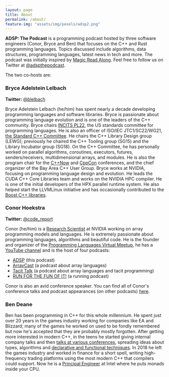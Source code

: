 ```yaml
---
layout: page
title: About
permalink: /about/
feature-img: "assets/img/pexels/adsp2.png"
---
```


**ADSP: The Podcast** is a programming podcast hosted by three software engineers (Conor, Bryce and Ben) that focuses on the C++ and Rust programming languages. Topics discussed include algorithms, data structures, programming languages, latest news in tech and more. The podcast was initially inspired by [Magic Read Along](http://www.magicreadalong.com/). Feel free to follow us on Twitter at [@adspthepodcast](https://twitter.com/adspthepodcast).

The two co-hosts are:

### Bryce Adelstein Lelbach 

**Twitter:** [@blelbach](https://twitter.com/blelbach)

Bryce Adelstein Lelbach (he/him) has spent nearly a decade developing programming languages and software libraries. Bryce is passionate about programming language evolution and is one of the leaders of the C++ community. Bryce chairs [INCITS PL22](https://www.incits.org/committees/pl22), the US standards committee for programming languages. He is also an officer of ISO/IEC JTC1/SC22/WG21, [the Standard C++ Committee](https://isocpp.org/std/the-committee). He chairs the C++ Library Design group (LEWG); previously he chaired the C++ Tooling group (SG15) and the Library Incubator group (SG18). On the C++ Committee, he has personally worked on parallel algorithms, coroutines, executors, futures, senders/receivers, multidimensional arrays, and modules. He is also the program chair for the [C++Now](https://cppnow.org/) and [CppCon](https://cppcon.org/) conferences, and the chief organizer of the Bay Area C++ User Group. Bryce works at NVIDIA, focusing on programming language design and evolution. He leads the CUDA C++ Core Libraries team and works on the NVIDIA HPC compiler. He is one of the initial developers of the HPX parallel runtime system. He also helped start the LLVMLinux initiative and has occasionally contributed to the [Boost C++ libraries](https://www.boost.org/).

### Conor Hoekstra 

**Twitter:** [@code_report](https://twitter.com/code_report)
 
Conor (he/him) is a [Research Scientist](https://www.linkedin.com/in/conorhoekstra/) at NVIDIA working on array programming models and languages. He is extremely passionate about programming languages, algorithms and beautiful code. He is the founder and organizer of the [Programming Languages Virtual Meetup](https://www.meetup.com/Programming-Languages-Toronto-Meetup/), he has a [YouTube channel](https://www.youtube.com/codereport) and is the host of four podcasts: 

* [ADSP](https://adspthepodcast.com/) (this podcast)
* [ArrayCast](https://www.arraycast.com/) (a podcast about array languages)
* [Tacit Talk](https://tacittalk.com/) (a podcast about array languages and tacit programming)
* [RUN FOR THE FUN OF IT!](https://runforthefunofit.com/) (a running podcast)

Conor is also an avid conference speaker. You can find all of Conor's conference talks and podcast appearances (on other podcasts) [here](https://github.com/codereport/Talks/blob/master/README.md).

### Ben Deane

Ben has been programming in C++ for this whole millennium. He spent just over 20 years in the games industry working for companies like EA and Blizzard; many of the games he worked on used to be fondly remembered but now he's accepted that they are probably mostly forgotten. After getting more interested in modern C++, in the teens he started giving internal company talks and then [talks at various conferences](https://www.youtube.com/playlist?list=PLVFrD1dmDdvea7aPDCrp9A1EAU3DLw7GE), spreading ideas about types, algorithms and [declarative and functional techniques](https://www.youtube.com/watch?v=2ouxETt75R4). In 2018 he left the games industry and worked in finance for a short spell, writing high-frequency trading platforms using the most modern C++ that compilers could support. Now he is a [Principal Engineer](https://www.linkedin.com/in/elbeno) at Intel where he puts monads inside your CPU.
